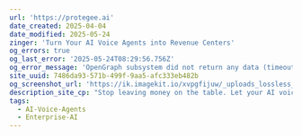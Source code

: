 ```yaml
---
url: 'https://protegee.ai'
date_created: 2025-04-04
date_modified: 2025-05-24
zinger: 'Turn Your AI Voice Agents into Revenue Centers'
og_errors: true
og_last_error: '2025-05-24T08:29:56.756Z'
og_error_message: 'OpenGraph subsystem did not return any data (timeout or crash).'
site_uuid: 7486da93-571b-499f-9aa5-afc333eb482b
og_screenshot_url: 'https://ik.imagekit.io/xvpgfijuw/_uploads_lossless_screenshots_20250527_Protegee_AI_og_screenshot.jpeg'
description_site_cp: "Stop leaving money on the table. Let your AI voice agents handle payments directly, turning every conversation into a potential transaction. It's as simple as one API call."
tags:
  - AI-Voice-Agents
  - Enterprise-AI
---
```


